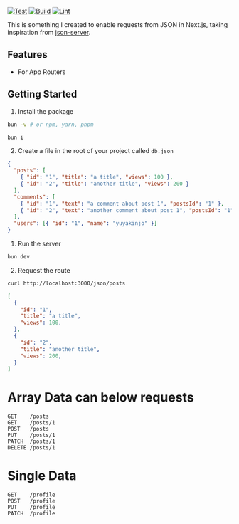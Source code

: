 [![Test](https://github.com/yuyakinjo/next-json-server/actions/workflows/test.yml/badge.svg)](https://github.com/yuyakinjo/next-json-server/actions/workflows/test.yml)
[![Build](https://github.com/yuyakinjo/next-json-server/actions/workflows/build.yml/badge.svg)](https://github.com/yuyakinjo/next-json-server/actions/workflows/build.yml)
[![Lint](https://github.com/yuyakinjo/next-json-server/actions/workflows/lint.yml/badge.svg)](https://github.com/yuyakinjo/next-json-server/actions/workflows/lint.yml)

This is something I created to enable requests from JSON in Next.js, taking inspiration from [json-server](https://github.com/typicode/json-server).

## Features

- For App Routers

## Getting Started

1. Install the package

```bash
bun -v # or npm, yarn, pnpm

bun i
```

2. Create a file in the root of your project called `db.json`

```json:db.json
{
  "posts": [
    { "id": "1", "title": "a title", "views": 100 },
    { "id": "2", "title": "another title", "views": 200 }
  ],
  "comments": [
    { "id": "1", "text": "a comment about post 1", "postsId": "1" },
    { "id": "2", "text": "another comment about post 1", "postsId": "1" }
  ],
  "users": [{ "id": "1", "name": "yuyakinjo" }]
}

```

1. Run the server

```bash
bun dev
```

2. Request the route

```bash
curl http://localhost:3000/json/posts
```

```json:response.json
[
  {
    "id": "1",
    "title": "a title",
    "views": 100,
  },
  {
    "id": "2",
    "title": "another title",
    "views": 200,
  }
]
```

# Array Data can below requests

```
GET    /posts
GET    /posts/1
POST   /posts
PUT    /posts/1
PATCH  /posts/1
DELETE /posts/1
```

# Single Data

```
GET    /profile
POST   /profile
PUT    /profile
PATCH  /profile
```
